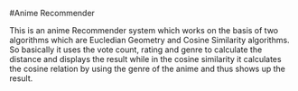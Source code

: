#Anime Recommender

This is an anime Recommender system which works on the basis of two algorithms which are Eucledian Geometry and Cosine Similarity algorithms. 
So basically it uses the vote count, rating and genre to calculate the distance and displays the result while in the cosine similarity it calculates the cosine relation by using the genre of the anime and thus shows up the result.

